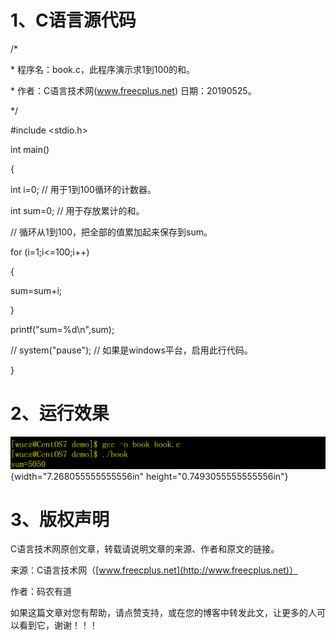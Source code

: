# 1、C语言源代码

/\*

\* 程序名：book.c，此程序演示求1到100的和。

\* 作者：C语言技术网(www.freecplus.net) 日期：20190525。

\*/

#include \<stdio.h\>

int main()

{

int i=0; // 用于1到100循环的计数器。

int sum=0; // 用于存放累计的和。

// 循环从1到100，把全部的值累加起来保存到sum。

for (i=1;i\<=100;i++)

{

sum=sum+i;

}

printf(\"sum=%d\\n\",sum);

// system(\"pause\"); // 如果是windows平台，启用此行代码。

}

# 2、运行效果

![](/images/69/media/image1.png){width="7.268055555555556in"
height="0.7493055555555556in"}

# 3、版权声明

C语言技术网原创文章，转载请说明文章的来源、作者和原文的链接。

来源：C语言技术网（[www.freecplus.net](http://www.freecplus.net)）

作者：码农有道

如果这篇文章对您有帮助，请点赞支持，或在您的博客中转发此文，让更多的人可以看到它，谢谢！！！
